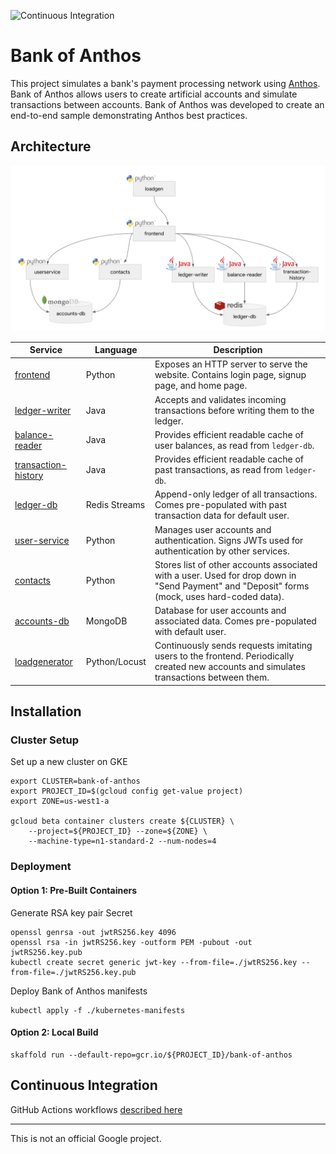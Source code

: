 ![Continuous Integration](https://github.com/GoogleCloudPlatform/anthos-finance-demo/workflows/Continuous%20Integration/badge.svg)

# Bank of Anthos

This project simulates a bank's payment processing network using [Anthos](https://cloud.google.com/anthos/).
Bank of Anthos allows users to create artificial accounts and simulate transactions between accounts.
Bank of Anthos was developed to create an end-to-end sample demonstrating Anthos best practices.

## Architecture

![Architecture Diagram](./architecture.png)


| Service                                          | Language      | Description                                                                                                                                  |
| ------------------------------------------------ | ------------- | -------------------------------------------------------------------------------------------------------------------------------------------- |
| [frontend](./src/frontend)                       | Python        | Exposes an HTTP server to serve the website. Contains login page, signup page, and home page.                                                |
| [ledger-writer](./src/ledgerwriter)              | Java          | Accepts and validates incoming transactions before writing them to the ledger.                                                               |
| [balance-reader](./src/balancereader)            | Java          | Provides efficient readable cache of user balances, as read from `ledger-db`.                                                                |
| [transaction-history](./src/transactionhistory)  | Java          | Provides efficient readable cache of past transactions, as read from `ledger-db`.                                                            |
| [ledger-db](./src/ledger-db)                     | Redis Streams | Append-only ledger of all transactions. Comes pre-populated with past transaction data for default user.                                     |
| [user-service](./src/userservice)                | Python        | Manages user accounts and authentication. Signs JWTs used for authentication by other services.                                              |
| [contacts](./src/contacts)                       | Python        | Stores list of other accounts associated with a user. Used for drop down in "Send Payment" and "Deposit" forms (mock, uses hard-coded data). |
| [accounts-db](./src/accounts-db)                 | MongoDB       | Database for user accounts and associated data. Comes pre-populated with default user.                                                       |
| [loadgenerator](./src/loadgenerator)             | Python/Locust | Continuously sends requests imitating users to the frontend. Periodically created new accounts and simulates transactions between them.      |


## Installation

### Cluster Setup

Set up a new cluster on GKE

```
export CLUSTER=bank-of-anthos
export PROJECT_ID=$(gcloud config get-value project)
export ZONE=us-west1-a

gcloud beta container clusters create ${CLUSTER} \
    --project=${PROJECT_ID} --zone=${ZONE} \
    --machine-type=n1-standard-2 --num-nodes=4
```

### Deployment

#### Option 1: Pre-Built Containers

Generate RSA key pair Secret
```
openssl genrsa -out jwtRS256.key 4096
openssl rsa -in jwtRS256.key -outform PEM -pubout -out jwtRS256.key.pub
kubectl create secret generic jwt-key --from-file=./jwtRS256.key --from-file=./jwtRS256.key.pub
```

Deploy Bank of Anthos manifests
```
kubectl apply -f ./kubernetes-manifests
```

#### Option 2: Local Build
```
skaffold run --default-repo=gcr.io/${PROJECT_ID}/bank-of-anthos
```

## Continuous Integration

GitHub Actions workflows [described here](./.github/workflows)

---

This is not an official Google project.
